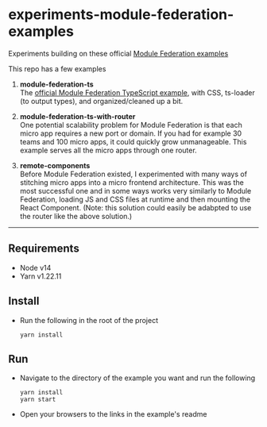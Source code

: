 # experiments-module-federation-examples

Experiments building on these official [Module Federation examples](https://github.com/module-federation/module-federation-examples)

This repo has a few examples
1. **module-federation-ts**  
  The [official Module Federation TypeScript example](https://github.com/module-federation/module-federation-examples/tree/master/typescript), with CSS, ts-loader (to output types), and organized/cleaned up a bit.  

1. **module-federation-ts-with-router**  
  One potential scalability problem for Module Federation is that each micro app requires a new port or domain. If you had for example 30 teams and 100 micro apps, it could quickly grow unmanageable. This example serves all the micro apps through one router.  

1. **remote-components**  
  Before Module Federation existed, I experimented with many ways of stitching micro apps into a micro frontend architecture. This was the most successful one and in some ways works very similarly to Module Federation, loading JS and CSS files at runtime and then mounting the React Component. (Note: this solution could easily be adabpted to use the router like the above solution.)

---

## Requirements

- Node v14
- Yarn v1.22.11

## Install

- Run the following in the root of the project
  ```
  yarn install
  ```

## Run

- Navigate to the directory of the example you want and run the following  
  ```
  yarn install
  yarn start
  ```
- Open your browsers to the links in the example's readme

